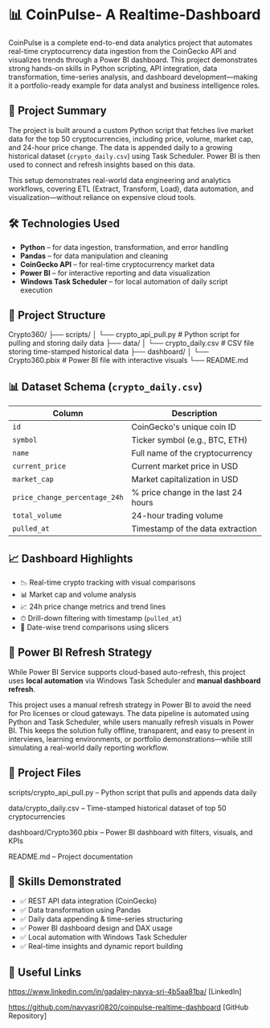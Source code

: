 # 📊 CoinPulse- A Realtime-Dashboard

CoinPulse is a complete end-to-end data analytics project that automates real-time cryptocurrency data ingestion from the CoinGecko API and visualizes trends through a Power BI dashboard. This project demonstrates strong hands-on skills in Python scripting, API integration, data transformation, time-series analysis, and dashboard development—making it a portfolio-ready example for data analyst and business intelligence roles.

## 🚀 Project Summary

The project is built around a custom Python script that fetches live market data for the top 50 cryptocurrencies, including price, volume, market cap, and 24-hour price change. The data is appended daily to a growing historical dataset (`crypto_daily.csv`) using Task Scheduler. Power BI is then used to connect and refresh insights based on this data.

This setup demonstrates real-world data engineering and analytics workflows, covering ETL (Extract, Transform, Load), data automation, and visualization—without reliance on expensive cloud tools.

## 🛠 Technologies Used

- **Python** – for data ingestion, transformation, and error handling
- **Pandas** – for data manipulation and cleaning
- **CoinGecko API** – for real-time cryptocurrency market data
- **Power BI** – for interactive reporting and data visualization
- **Windows Task Scheduler** – for local automation of daily script execution

## 📂 Project Structure
Crypto360/
├── scripts/
│   └── crypto_api_pull.py           # Python script for pulling and storing daily data
├── data/
│   └── crypto_daily.csv             # CSV file storing time-stamped historical data
├── dashboard/
│   └── Crypto360.pbix               # Power BI file with interactive visuals
└── README.md

## 📊 Dataset Schema (`crypto_daily.csv`)

| Column                        | Description                                  |
|------------------------------|----------------------------------------------|
| `id`                         | CoinGecko's unique coin ID                   |
| `symbol`                     | Ticker symbol (e.g., BTC, ETH)               |
| `name`                       | Full name of the cryptocurrency              |
| `current_price`              | Current market price in USD                  |
| `market_cap`                 | Market capitalization in USD                 |
| `price_change_percentage_24h`| % price change in the last 24 hours          |
| `total_volume`               | 24-hour trading volume                       |
| `pulled_at`                  | Timestamp of the data extraction             |

## 📈 Dashboard Highlights

- 📉 Real-time crypto tracking with visual comparisons
- 📊 Market cap and volume analysis
- 📈 24h price change metrics and trend lines
- ⏱ Drill-down filtering with timestamp (`pulled_at`)
- 📅 Date-wise trend comparisons using slicers

## 🔁 Power BI Refresh Strategy

While Power BI Service supports cloud-based auto-refresh, this project uses **local automation** via Windows Task Scheduler and **manual dashboard refresh**.

This project uses a manual refresh strategy in Power BI to avoid the need for Pro licenses or cloud gateways. The data pipeline is automated using Python and Task Scheduler, while users manually refresh visuals in Power BI. This keeps the solution fully offline, transparent, and easy to present in interviews, learning environments, or portfolio demonstrations—while still simulating a real-world daily reporting workflow.

## 📂 Project Files
scripts/crypto_api_pull.py – Python script that pulls and appends data daily

data/crypto_daily.csv – Time-stamped historical dataset of top 50 cryptocurrencies

dashboard/Crypto360.pbix – Power BI dashboard with filters, visuals, and KPIs

README.md – Project documentation

## 💼 Skills Demonstrated

- ✅ REST API data integration (CoinGecko)
- ✅ Data transformation using Pandas
- ✅ Daily data appending & time-series structuring
- ✅ Power BI dashboard design and DAX usage
- ✅ Local automation with Windows Task Scheduler
- ✅ Real-time insights and dynamic report building

## 📎 Useful Links
https://www.linkedin.com/in/gadaley-navya-sri-4b5aa81ba/ [LinkedIn]

https://github.com/navyasri0820/coinpulse-realtime-dashboard [GitHub Repository]

